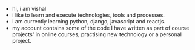 - hi, i am vishal
- i like to learn and execute technologies, tools and processes.
- i am currently learning python, django, javascript and reactjs.
- my account contains some of the code I have written as part of course projects' in online courses, practising new technology or a personal project.

<!---
v111317/v111317 is a ✨ special ✨ repository because its `README.md` (this file) appears on your GitHub profile.
You can click the Preview link to take a look at your changes.
--->
